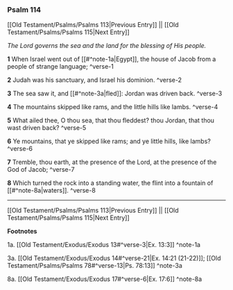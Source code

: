 ### Psalm 114

[[Old Testament/Psalms/Psalms 113|Previous Entry]]  ||  [[Old Testament/Psalms/Psalms 115|Next Entry]]

*The Lord governs the sea and the land for the blessing of His people.*

**1**  When Israel went out of [[#^note-1a|Egypt]], the house of Jacob from a people of strange language; ^verse-1

**2**  Judah was his sanctuary, and Israel his dominion. ^verse-2

**3**  The sea saw it, and [[#^note-3a|fled]]: Jordan was driven back. ^verse-3

**4**  The mountains skipped like rams, and the little hills like lambs. ^verse-4

**5**  What ailed thee, O thou sea, that thou fleddest? thou Jordan, that thou wast driven back? ^verse-5

**6**  Ye mountains, that ye skipped like rams; and ye little hills, like lambs? ^verse-6

**7**  Tremble, thou earth, at the presence of the Lord, at the presence of the God of Jacob; ^verse-7

**8**  Which turned the rock into a standing water, the flint into a fountain of [[#^note-8a|waters]]. ^verse-8


---
[[Old Testament/Psalms/Psalms 113|Previous Entry]]  ||  [[Old Testament/Psalms/Psalms 115|Next Entry]]


**Footnotes**


1a. [[Old Testament/Exodus/Exodus 13#^verse-3|Ex. 13:3]] ^note-1a

3a. [[Old Testament/Exodus/Exodus 14#^verse-21|Ex. 14:21 (21-22)]]; [[Old Testament/Psalms/Psalms 78#^verse-13|Ps. 78:13]] ^note-3a

8a. [[Old Testament/Exodus/Exodus 17#^verse-6|Ex. 17:6]] ^note-8a